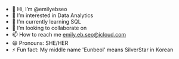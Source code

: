 - 👋 Hi, I’m @emilyebseo
- 👀 I’m interested in Data Analytics
- 🌱 I’m currently learning SQL
- 💞️ I’m looking to collaborate on 
- 📫 How to reach me emily.eb.seo@icloud.com 
- 😄 Pronouns: SHE/HER
- ⚡ Fun fact: My middle name 'Eunbeol' means SilverStar in Korean

<!---
emilyebseo/emilyebseo is a ✨ special ✨ repository because its `README.md` (this file) appears on your GitHub profile.
You can click the Preview link to take a look at your changes.
--->
